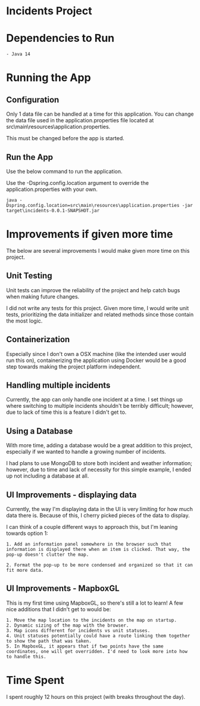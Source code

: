 # Incidents Project

# Dependencies to Run
    - Java 14

# Running the App

## Configuration

Only 1 data file can be handled at a time for this application. You can change the data file used in the application.properties file located at src\main\resources\application.properties.

This must be changed before the app is started.

## Run the App

Use the below command to run the application. 

Use the -Dspring.config.location argument to override the application.properties with your own.

    java -Dspring.config.location=src\main\resources\application.properties -jar target\incidents-0.0.1-SNAPSHOT.jar

# Improvements if given more time

The below are several improvements I would make given more time on this project.

## Unit Testing

Unit tests can improve the reliability of the project and help catch bugs when making future changes.

I did not write any tests for this project. Given more time, I would write unit tests, prioritizing the data initializer and related methods since those contain the most logic.

## Containerization

Especially since I don't own a OSX machine (like the intended user would run this on), containerizing the application using Docker would be a good step towards making the project platform independent. 

## Handling multiple incidents

Currently, the app can only handle one incident at a time. I set things up where switching to multiple incidents shouldn't be terribly difficult; however, due to lack of time this is a feature I didn't get to.

## Using a Database

With more time, adding a database would be a great addition to this project, especially if we wanted to handle a growing number of incidents.

I had plans to use MongoDB to store both incident and weather information; however, due to time and lack of necessity for this simple example, I ended up not including a database at all.

## UI Improvements - displaying data

Currently, the way I'm displaying data in the UI is very limiting for how much data there is. Because of this, I cherry picked pieces of the data to display.

I can think of a couple different ways to approach this, but I'm leaning towards option 1:

    1. Add an information panel somewhere in the browser such that information is displayed there when an item is clicked. That way, the pop-up doesn't clutter the map.

    2. Format the pop-up to be more condensed and organized so that it can fit more data.

## UI Improvements - MapboxGL

This is my first time using MapboxGL, so there's still a lot to learn! A few nice additions that I didn't get to would be:

    1. Move the map location to the incidents on the map on startup.
    2. Dynamic sizing of the map with the browser.
    3. Map icons different for incidents vs unit statuses.
    4. Unit statuses potentially could have a route linking them together to show the path that was taken.
    5. In MapboxGL, it appears that if two points have the same coordinates, one will get overridden. I'd need to look more into how to handle this.

# Time Spent

I spent roughly 12 hours on this project (with breaks throughout the day).
